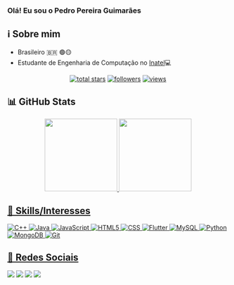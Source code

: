 ### Olá! Eu sou o Pedro Pereira Guimarães

## ℹ️ Sobre mim
  - Brasileiro 🇧🇷 🟢🟡
  - Estudante de Engenharia de Computação no [Inatel](https://inatel.br/home/)💻

<!-- Star counter - https://github.com/idealclover/GitHub-Star-Counter -->
<p align="center">
<a href="https://github.com/PedroPereiraGuimaraes?tab=repositories&sort=stargazers">    
    <img alt="total stars" title="Total stars on GitHub" src="https://custom-icon-badges.herokuapp.com/badge/dynamic/json?logo=star&color=55960c&labelColor=488207&label=Stars&style=for-the-badge&query=%24.stars&url=https://api.github-star-counter.workers.dev/user/PedroPereiraGuimaraes"/></a>
<a href="https://github.com/PedroPereiraGuimaraes?tab=followers">
    <img alt="followers" title="Follow me on Github" src="https://custom-icon-badges.herokuapp.com/github/followers/PedroPereiraGuimaraes?color=236ad3&labelColor=1155ba&style=for-the-badge&logo=person-add&label=Follow&logoColor=white"/></a>
<a href="https://github.com/PedroPereiraGuimaraes">    
    <img alt="views" title="GitHub profile views" src="https://komarev.com/ghpvc/?username=PedroPereiraGuimaraes&style=for-the-badge"/></a>
</p>


## 📊 GitHub Stats 

<div align="center">
  <a href="https://github.com/PedroPereiraGuimaraes">
  <img height="165em" src="https://github-readme-stats.vercel.app/api?username=PedroPereiraGuimaraes&show_icons=true&theme=dark&include_all_commits=true&count_private=true"/>
  <img height="165em" src="https://github-readme-stats.vercel.app/api/top-langs/?username=PedroPereiraGuimaraes&layout=compact&langs_count=7&theme=dark"/>
</div>
  
 ## 🚀 Skills/Interesses
  
![C++](https://img.shields.io/badge/C%2B%2B-00599C?style=for-the-badge&logo=c%2B%2B&logoColor=white)
![Java](https://img.shields.io/badge/Java-ED8B00?style=for-the-badge&logo=java&logoColor=white)
![JavaScript](https://img.shields.io/badge/JavaScript-323330?style=for-the-badge&logo=javascript&logoColor=F7DF1E)
![HTML5](https://img.shields.io/badge/HTML5-E34F26?style=for-the-badge&logo=html5&logoColor=white)
![CSS](https://img.shields.io/badge/CSS-239120?&style=for-the-badge&logo=css3&logoColor=white)
![Flutter](https://img.shields.io/badge/Flutter-02569B?style=for-the-badge&logo=flutter&logoColor=white)
![MySQL](https://img.shields.io/badge/MySQL-00000F?style=for-the-badge&logo=mysql&logoColor=white)
![Python](https://img.shields.io/badge/Python-3776AB?style=for-the-badge&logo=python&logoColor=white)
![MongoDB](https://img.shields.io/badge/MongoDB-4EA94B?style=for-the-badge&logo=mongodb&logoColor=white)
![Git](https://img.shields.io/badge/Git-E34F26?style=for-the-badge&logo=git&logoColor=white)
 
 ## 📆 Redes Sociais
 
<div> 
  <a href="https://www.instagram.com/pedropguima" target="_blank"><img src="https://img.shields.io/badge/-Instagram-%23E4405F?style=for-the-badge&logo=instagram&logoColor=white" target="_blank"></a>
 	<a href="https://www.twitch.tv/pepoguimaraes" target="_blank"><img src="https://img.shields.io/badge/Twitch-9146FF?style=for-the-badge&logo=twitch&logoColor=white" target="_blank"></a>
  <a href = "mailto:pedro.pereira@Gec.inatel.br"><img src="https://img.shields.io/badge/-Gmail-%23333?style=for-the-badge&logo=gmail&logoColor=white" target="_blank"></a>
  <a href="https://www.linkedin.com/in/pedropereiraguimaraes" target="_blank"><img src="https://img.shields.io/badge/-LinkedIn-%230077B5?style=for-the-badge&logo=linkedin&logoColor=white" target="_blank"></a> 
</div>
  
